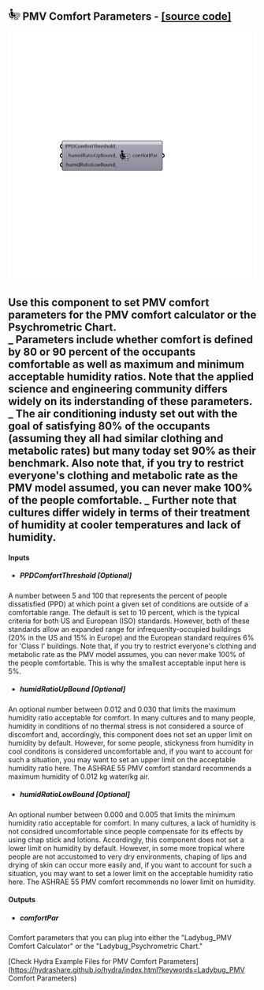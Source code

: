 ## ![](../../images/icons/PMV_Comfort_Parameters.png) PMV Comfort Parameters - [[source code]](https://github.com/mostaphaRoudsari/ladybug/tree/master/src/Ladybug_PMV%20Comfort%20Parameters.py)

![](../../images/components/PMV_Comfort_Parameters.png)

Use this component to set PMV comfort parameters for the PMV comfort calculator or the Psychrometric Chart.  
 _
 Parameters include whether comfort is defined by 80 or 90 percent of the occupants comfortable as well as maximum and minimum acceptable humidity ratios.  Note that the applied science and engineering community differs widely on its inderstanding of these parameters.
 _
 The air conditioning industy set out with the goal of satisfying 80% of the occupants (assuming they all had similar clothing and metabolic rates) but many today set 90% as their benchmark.  Also note that, if you try to restrict everyone's clothing and metabolic rate as the PMV model assumed, you can never make 100% of the people comfortable.
 _
 Further note that cultures differ widely in terms of their treatment of humidity at cooler temperatures and lack of humidity.
 -
 

#### Inputs
* ##### PPDComfortThreshold [Optional]
A number between 5 and 100 that represents the percent of people dissatisfied (PPD) at which point a given set of conditions are outside of a comfortable range.  The default is set to 10 percent, which is the typical criteria for both US and European (ISO) standards. However, both of these standards allow an expanded range for infrequenlty-occupied buildings (20% in the US and 15% in Europe) and the European standard requires 6% for 'Class I' buildings.  Note that, if you try to restrict everyone's clothing and metabolic rate as the PMV model assumes, you can never make 100% of the people comfortable.  This is why the smallest acceptable input here is 5%.
* ##### humidRatioUpBound [Optional]
An optional number between 0.012 and 0.030 that limits the maximum humidity ratio acceptable for comfort.  In many cultures and to many people, humidity in conditions of no thermal stress is not considered a source of discomfort and, accordingly, this component does not set an upper limit on humidity by default.  However, for some people, stickyness from humidity in cool conditons is considered uncomfortable and, if you want to account for such a situation, you may want to set an upper limit on the acceptable humidity ratio here.  The ASHRAE 55 PMV comfort standard recommends a maximum humidity of 0.012 kg water/kg air.
* ##### humidRatioLowBound [Optional]
An optional number between 0.000 and 0.005 that limits the minimum humidity ratio acceptable for comfort.  In many cultures, a lack of humidity is not considred uncomfortable since people compensate for its effects by using chap stick and lotions.  Accordingly, this component does not set a lower limit on humidity by default.  However, in some more tropical where people are not accustomed to very dry environments, chaping of lips and drying of skin can occur more easily and, if you want to account for such a situation, you may want to set a lower limit on the acceptable humidity ratio here. The ASHRAE 55 PMV comfort recommends no lower limit on humidity.

#### Outputs
* ##### comfortPar
Comfort parameters that you can plug into either the "Ladybug_PMV Comfort Calculator" or the "Ladybug_Psychrometric Chart."


[Check Hydra Example Files for PMV Comfort Parameters](https://hydrashare.github.io/hydra/index.html?keywords=Ladybug_PMV Comfort Parameters)